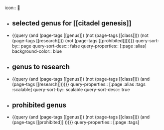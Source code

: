 icon:: 🦚

- ## selected genus for [[citadel genesis]]
- {{query (and (page-tags [[genus]]) (not (page-tags [[class]])) (not (page-tags [[research]])) (not (page-tags [[prohibited]])))}}
  query-sort-by:: page
  query-sort-desc:: false
  query-properties:: [:page :alias]
  background-color:: blue
- ## genus to research
- {{query (and (page-tags [[genus]]) (not (page-tags [[class]])) (and (page-tags [[research]])))}}
  query-properties:: [:page :alias :tags :scalable]
  query-sort-by:: scalable
  query-sort-desc:: true
- ## prohibited genus
- {{query (and (page-tags [[genus]]) (not (page-tags [[class]])) (and (page-tags [[prohibited]] )))}}
  query-properties:: [:page :tags]